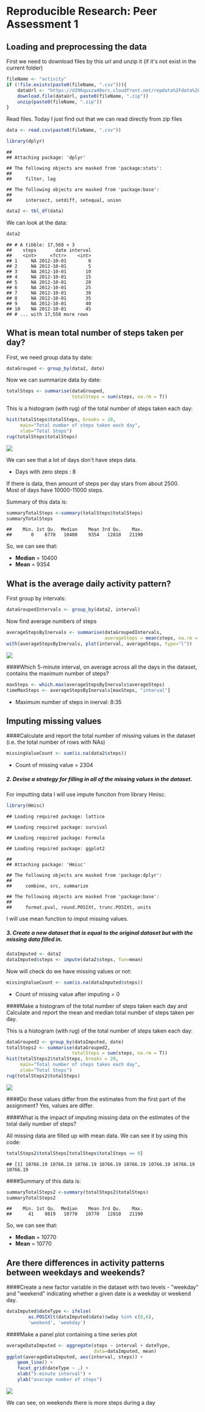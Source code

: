 # Reproducible Research: Peer Assessment 1


## Loading and preprocessing the data


First we need to download files by this url and unzip it (if it's not exist in the current folder)

```r
fileName <- "activity"
if (!file.exists(paste0(fileName, ".csv"))){
    dataUrl <- "https://d396qusza40orc.cloudfront.net/repdata%2Fdata%2Factivity.zip"
    download.file(dataUrl, paste0(fileName, ".zip"))
    unzip(paste0(fileName, ".zip"))
}
```

Read files. Today I just find out that we can read directly from zip files

```r
data <- read.csv(paste0(fileName, ".csv"))

library(dplyr)
```

```
## 
## Attaching package: 'dplyr'
```

```
## The following objects are masked from 'package:stats':
## 
##     filter, lag
```

```
## The following objects are masked from 'package:base':
## 
##     intersect, setdiff, setequal, union
```

```r
data2 <- tbl_df(data)
```

We can look at the data:

```r
data2
```

```
## # A tibble: 17,568 × 3
##    steps       date interval
##    <int>     <fctr>    <int>
## 1     NA 2012-10-01        0
## 2     NA 2012-10-01        5
## 3     NA 2012-10-01       10
## 4     NA 2012-10-01       15
## 5     NA 2012-10-01       20
## 6     NA 2012-10-01       25
## 7     NA 2012-10-01       30
## 8     NA 2012-10-01       35
## 9     NA 2012-10-01       40
## 10    NA 2012-10-01       45
## # ... with 17,558 more rows
```




## What is mean total number of steps taken per day?


First, we need group data by date:

```r
dataGrouped <- group_by(data2, date)
```

Now we can summarize data by date:

```r
totalSteps <- summarise(dataGrouped, 
                        totalSteps = sum(steps, na.rm = T))
```

This is a histogram (with rug) of the total number of steps taken each day:

```r
hist(totalSteps$totalSteps, breaks = 20, 
     main="Total number of steps taken each day",
     xlab="Total Steps")
rug(totalSteps$totalSteps)
```

![](PA1_template_files/figure-html/unnamed-chunk-6-1.png)<!-- -->

We can see that a lot of days don't have steps data.  

* Days with zero steps : 8   

If there is data, then amount of steps per day stars from about 2500.   
Most of days have 10000-11000 steps. 

Summary of this data is:

```r
summaryTotalSteps <-summary(totalSteps$totalSteps)
summaryTotalSteps
```

```
##    Min. 1st Qu.  Median    Mean 3rd Qu.    Max. 
##       0    6778   10400    9354   12810   21190
```

So, we can see that:

* **Median** = 10400
* **Mean** = 9354
    

## What is the average daily activity pattern?



First group by intervals:


```r
dataGroupedIntervals <- group_by(data2, interval)
```

Now find average numbers of steps

```r
averageStepsByInervals <- summarise(dataGroupedIntervals,
                                    averageSteps = mean(steps, na.rm = T))
with(averageStepsByInervals, plot(interval, averageSteps, type="l"))
```

![](PA1_template_files/figure-html/unnamed-chunk-9-1.png)<!-- -->

####Which 5-minute interval, on average across all the days in the dataset, contains the maximum number of steps?


```r
maxSteps <- which.max(averageStepsByInervals$averageSteps)
timeMaxSteps <- averageStepsByInervals[maxSteps, "interval"]
```

* Maximum number of steps in inerval:  8:35




## Imputing missing values


####Calculate and report the total number of missing values in the dataset (i.e. the total number of rows with NAs)


```r
missingValueCount <- sum(is.na(data2$steps))
```

* Count of missing value = 2304

##### 2. Devise a strategy for filling in all of the missing values in the dataset.
For imputting data I will use impute funciton from library Hmisc. 

```r
library(Hmisc)
```

```
## Loading required package: lattice
```

```
## Loading required package: survival
```

```
## Loading required package: Formula
```

```
## Loading required package: ggplot2
```

```
## 
## Attaching package: 'Hmisc'
```

```
## The following objects are masked from 'package:dplyr':
## 
##     combine, src, summarize
```

```
## The following objects are masked from 'package:base':
## 
##     format.pval, round.POSIXt, trunc.POSIXt, units
```

I will use mean function to imput missing values.

##### 3. Create a new dataset that is equal to the original dataset but with the missing data filled in.


```r
dataImputed <- data2
dataImputed$steps <- impute(data2$steps, fun=mean)
```

Now will check do we have missing values or not:


```r
missingValueCount <- sum(is.na(dataImputed$steps))
```

* Count of missing value after imputing = 0 

####Make a histogram of the total number of steps taken each day and Calculate and report the mean and median total number of steps taken per day. 

This is a histogram (with rug) of the total number of steps taken each day:

```r
dataGrouped2 <- group_by(dataImputed, date)
totalSteps2 <- summarise(dataGrouped2, 
                        totalSteps = sum(steps, na.rm = T))
hist(totalSteps2$totalSteps, breaks = 20, 
     main="Total number of steps taken each day",
     xlab="Total Steps")
rug(totalSteps2$totalSteps)
```

![](PA1_template_files/figure-html/unnamed-chunk-15-1.png)<!-- -->

####Do these values differ from the estimates from the first part of the assignment? 
Yes, values are differ.

####What is the impact of imputing missing data on the estimates of the total daily number of steps?

All missing data are filled up with mean data. We can see it by using this code:

```r
totalSteps2$totalSteps[totalSteps$totalSteps == 0]
```

```
## [1] 10766.19 10766.19 10766.19 10766.19 10766.19 10766.19 10766.19 10766.19
```

####Summary of this data is:

```r
summaryTotalSteps2 <-summary(totalSteps2$totalSteps)
summaryTotalSteps2
```

```
##    Min. 1st Qu.  Median    Mean 3rd Qu.    Max. 
##      41    9819   10770   10770   12810   21190
```

So, we can see that:

* **Median** = 10770
* **Mean** = 10770



## Are there differences in activity patterns between weekdays and weekends?


####Create a new factor variable in the dataset with two levels - "weekday" and "weekend" indicating whether a given date is a weekday or weekend day.


```r
dataImputed$dateType <- ifelse(
        as.POSIXlt(dataImputed$date)$wday %in% c(0,6), 
        'weekend', 'weekday')
```


####Make a panel plot containing a time series plot


```r
averageDataImputed <- aggregate(steps ~ interval + dateType, 
                                data=dataImputed, mean)
ggplot(averageDataImputed, aes(interval, steps)) + 
    geom_line() + 
    facet_grid(dateType ~ .) +
    xlab("5-minute interval") + 
    ylab("avarage number of steps")
```

![](PA1_template_files/figure-html/unnamed-chunk-19-1.png)<!-- -->

We can see, on weekends there is more steps during a day
